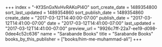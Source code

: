 +++
index = "-Kf3SnGxNvHvRAKoPl4O"
sort_create_date = 1489354800
sort_last_updated = 1489354860
sort_publish_date = 1489354860
create_date = "2017-03-12T14:40:00-07:00"
publish_date = "2017-03-12T14:41:00-07:00"
date = "2017-03-12T14:41:00-07:00"
last_updated = "2017-03-12T14:41:00-07:00"
preview_url = "9926c7ff-22a7-ee19-d098-0dee4c52c636"
name = "Sarabande Books"
title = "Sarabande Books"
books_by_this_publisher = ["books/him-me-muhammad-ali"]
+++
